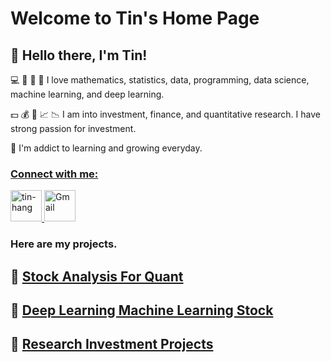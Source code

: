 # Welcome to Tin's Home Page
##  👋 Hello there, I'm Tin!

💻 🔢 🔣 🤖 I love mathematics, statistics, data, programming, data science, machine learning, and deep learning.  

💵 💰 💸 📈 📉 I am into investment, finance, and quantitative research. I have strong passion for investment. 

🌱 I'm addict to learning and growing everyday.  

### <ins> Connect with me:
<div style="text-align: left; margin-bottom: 20px;">
    <a href="https://www.linkedin.com/in/tin-hang" target="_blank">
        <img src="https://raw.githubusercontent.com/rahuldkjain/github-profile-readme-generator/master/src/images/icons/Social/linked-in-alt.svg" alt="tin-hang" height="50" width="50"/>
    </a>
    <a href="mailto:lastancientone@gmail.com" target="_blank">
        <img src="https://www.base64-image.de/build/img/mr-base64-482fa1f767.png" alt="Gmail" width="50" height="50"/>
    </a>
</div>  

### Here are my projects.  

## 📄 [Stock Analysis For Quant](Quant.md)  
## 📄 [Deep Learning Machine Learning Stock](MLDL.md)
## 📄 [Research Investment Projects](RIP.md)  
